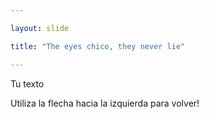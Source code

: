 ```yaml
---

layout: slide

title: "The eyes chico, they never lie"

---
```


Tu texto

Utiliza la flecha hacia la izquierda para volver!

